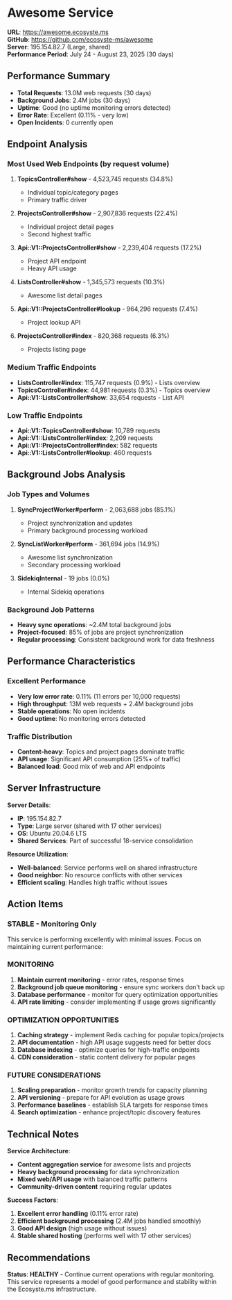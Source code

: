 # Awesome Service

**URL**: https://awesome.ecosyste.ms  
**GitHub**: https://github.com/ecosyste-ms/awesome  
**Server**: 195.154.82.7 (Large, shared)  
**Performance Period**: July 24 - August 23, 2025 (30 days)

## Performance Summary

- **Total Requests**: 13.0M web requests (30 days)
- **Background Jobs**: 2.4M jobs (30 days)
- **Uptime**: Good (no uptime monitoring errors detected)
- **Error Rate**: Excellent (0.11% - very low)
- **Open Incidents**: 0 currently open

## Endpoint Analysis

### Most Used Web Endpoints (by request volume)

1. **TopicsController#show** - 4,523,745 requests (34.8%)
   - Individual topic/category pages
   - Primary traffic driver

2. **ProjectsController#show** - 2,907,836 requests (22.4%)
   - Individual project detail pages
   - Second highest traffic

3. **Api::V1::ProjectsController#show** - 2,239,404 requests (17.2%)
   - Project API endpoint
   - Heavy API usage

4. **ListsController#show** - 1,345,573 requests (10.3%)
   - Awesome list detail pages

5. **Api::V1::ProjectsController#lookup** - 964,296 requests (7.4%)
   - Project lookup API

6. **ProjectsController#index** - 820,368 requests (6.3%)
   - Projects listing page

### Medium Traffic Endpoints

- **ListsController#index**: 115,747 requests (0.9%) - Lists overview
- **TopicsController#index**: 44,981 requests (0.3%) - Topics overview  
- **Api::V1::ListsController#show**: 33,654 requests - List API

### Low Traffic Endpoints

- **Api::V1::TopicsController#show**: 10,789 requests
- **Api::V1::ListsController#index**: 2,209 requests
- **Api::V1::ProjectsController#index**: 582 requests
- **Api::V1::ListsController#lookup**: 460 requests

## Background Jobs Analysis

### Job Types and Volumes

1. **SyncProjectWorker#perform** - 2,063,688 jobs (85.1%)
   - Project synchronization and updates
   - Primary background processing workload

2. **SyncListWorker#perform** - 361,694 jobs (14.9%)
   - Awesome list synchronization
   - Secondary processing workload

3. **SidekiqInternal** - 19 jobs (0.0%)
   - Internal Sidekiq operations

### Background Job Patterns

- **Heavy sync operations**: ~2.4M total background jobs
- **Project-focused**: 85% of jobs are project synchronization
- **Regular processing**: Consistent background work for data freshness

## Performance Characteristics

###   **Excellent Performance**
- **Very low error rate**: 0.11% (11 errors per 10,000 requests)
- **High throughput**: 13M web requests + 2.4M background jobs
- **Stable operations**: No open incidents
- **Good uptime**: No monitoring errors detected

### **Traffic Distribution**
- **Content-heavy**: Topics and project pages dominate traffic
- **API usage**: Significant API consumption (25%+ of traffic)
- **Balanced load**: Good mix of web and API endpoints

## Server Infrastructure

**Server Details**:
- **IP**: 195.154.82.7
- **Type**: Large server (shared with 17 other services)
- **OS**: Ubuntu 20.04.6 LTS
- **Shared Services**: Part of successful 18-service consolidation

**Resource Utilization**:
- **Well-balanced**: Service performs well on shared infrastructure
- **Good neighbor**: No resource conflicts with other services
- **Efficient scaling**: Handles high traffic without issues

## Action Items

###   **STABLE - Monitoring Only**

This service is performing excellently with minimal issues. Focus on maintaining current performance:

### **MONITORING**
1. **Maintain current monitoring** - error rates, response times
2. **Background job queue monitoring** - ensure sync workers don't back up
3. **Database performance** - monitor for query optimization opportunities
4. **API rate limiting** - consider implementing if usage grows significantly

###    **OPTIMIZATION OPPORTUNITIES**
1. **Caching strategy** - implement Redis caching for popular topics/projects
2. **API documentation** - high API usage suggests need for better docs
3. **Database indexing** - optimize queries for high-traffic endpoints
4. **CDN consideration** - static content delivery for popular pages

### **FUTURE CONSIDERATIONS**
1. **Scaling preparation** - monitor growth trends for capacity planning
2. **API versioning** - prepare for API evolution as usage grows
3. **Performance baselines** - establish SLA targets for response times
4. **Search optimization** - enhance project/topic discovery features

## Technical Notes

**Service Architecture**: 
- **Content aggregation service** for awesome lists and projects
- **Heavy background processing** for data synchronization
- **Mixed web/API usage** with balanced traffic patterns
- **Community-driven content** requiring regular updates

**Success Factors**:
1. **Excellent error handling** (0.11% error rate)
2. **Efficient background processing** (2.4M jobs handled smoothly)
3. **Good API design** (high usage without issues)
4. **Stable shared hosting** (performs well with 17 other services)

## Recommendations

**Status**:   **HEALTHY** - Continue current operations with regular monitoring. This service represents a model of good performance and stability within the Ecosyste.ms infrastructure.